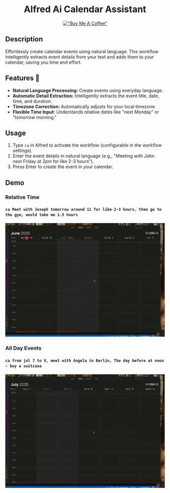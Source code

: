 <div align="center">

# Alfred Ai Calendar Assistant

[!["Buy Me A Coffee"](https://www.buymeacoffee.com/assets/img/custom_images/orange_img.png)](https://www.buymeacoffee.com/kcao7snkgx)

</div>

## Description

Effortlessly create calendar events using natural language. This workflow intelligently extracts event details from your text and adds them to your calendar, saving you time and effort.

## Features 🥷

- **Natural Language Processing:** Create events using everyday language.
- **Automatic Detail Extraction:** Intelligently extracts the event title, date, time, and duration.
- **Timezone Correction:** Automatically adjusts for your local timezone.
- **Flexible Time Input:** Understands relative dates like "next Monday" or "tomorrow morning."

## Usage

1. Type `ca` in Alfred to activate the workflow (configurable in the workflow settings).
1. Enter the event details in natural language (e.g., "Meeting with John next Friday at 2pm for like 2-3 hours").
1. Press Enter to create the event in your calendar.

## Demo

### Relative Time

#### `ca Meet with Joseph tomorrow around 11 for like 2-3 hours, then go to the gym, would take me 1.5 hours`

![Relative Time](https://raw.githubusercontent.com/Avivbens/alfredo/HEAD/demo/ai-calendar-assistant/relative-time-events.gif)

### All Day Events

#### `ca from jul 7 to 9, meet with Angela in Berlin, The day before at noon - buy a suitcase`

![All Day](https://raw.githubusercontent.com/Avivbens/alfredo/HEAD/demo/ai-calendar-assistant/all-day-events.gif)
